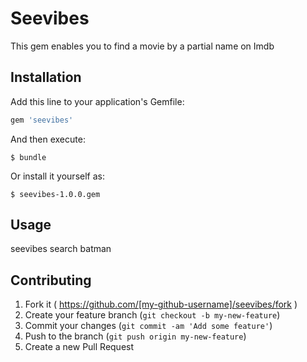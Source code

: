# Seevibes

This gem enables you to find a movie by a partial name on Imdb

## Installation

Add this line to your application's Gemfile:

```ruby
gem 'seevibes'
```

And then execute:

    $ bundle

Or install it yourself as:

    $ seevibes-1.0.0.gem

## Usage

seevibes search batman

## Contributing

1. Fork it ( https://github.com/[my-github-username]/seevibes/fork )
2. Create your feature branch (`git checkout -b my-new-feature`)
3. Commit your changes (`git commit -am 'Add some feature'`)
4. Push to the branch (`git push origin my-new-feature`)
5. Create a new Pull Request

